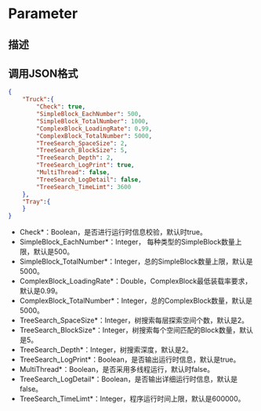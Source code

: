 
# Parameter

## 描述

## 调用JSON格式

```json
{
	"Truck":{
		"Check": true,
		"SimpleBlock_EachNumber": 500,
		"SimpleBlock_TotalNumber": 1000,
		"ComplexBlock_LoadingRate": 0.99,
		"ComplexBlock_TotalNumber": 5000,
		"TreeSearch_SpaceSize": 2,
		"TreeSearch_BlockSize": 5,
		"TreeSearch_Depth": 2,
		"TreeSearch_LogPrint": true,
		"MultiThread": false,
		"TreeSearch_LogDetail": false,
		"TreeSearch_TimeLimt": 3600
	},
	"Tray":{
	}
}
```
* Check\*：Boolean，是否进行运行时信息校验，默认时true。
* SimpleBlock_EachNumber\*：Integer， 每种类型的SimpleBlock数量上限，默认是500。
* SimpleBlock_TotalNumber\*：Integer，总的SimpleBlock数量上限，默认是5000。
* ComplexBlock_LoadingRate\*：Double，ComplexBlock最低装载率要求，默认是0.99。
* ComplexBlock_TotalNumber\*：Integer，总的ComplexBlock数量，默认是5000。
* TreeSearch_SpaceSize\*：Integer，树搜索每层探索空间个数，默认是2。
* TreeSearch_BlockSize\*：Integer，树搜索每个空间匹配的Block数量，默认是5。
* TreeSearch_Depth\*：Integer，树搜索深度，默认是2。
* TreeSearch_LogPrint\*：Boolean，是否输出运行时信息，默认是true。
* MultiThread\*：Boolean，是否采用多线程运行，默认时false。
* TreeSearch_LogDetail\*：Boolean，是否输出详细运行时信息，默认是false。
* TreeSearch_TimeLimt\*：Integer，程序运行时间上限，默认是600000。
